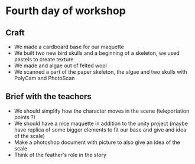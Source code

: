 # Fourth day of workshop

## Craft

- We made a cardboard base for our maquette
- We built two new bird skulls and a beginning of a skeleton, we used pastels to create texture
- We made and algae out of felted wool
- We scanned a part of the paper skeleton, the algae and two skulls with PolyCam and PhotoScan

## Brief with the teachers

- We should simplify how the character moves in the scene (teleportation points ?)
- We should have a nice maquette in addition to the unity project (maybe have replica of some bigger elements to fit our base and give and idea of the scale)
- Make a photoshop document with picture to also give an idea of the scale
- Think of the feather's role in the story

